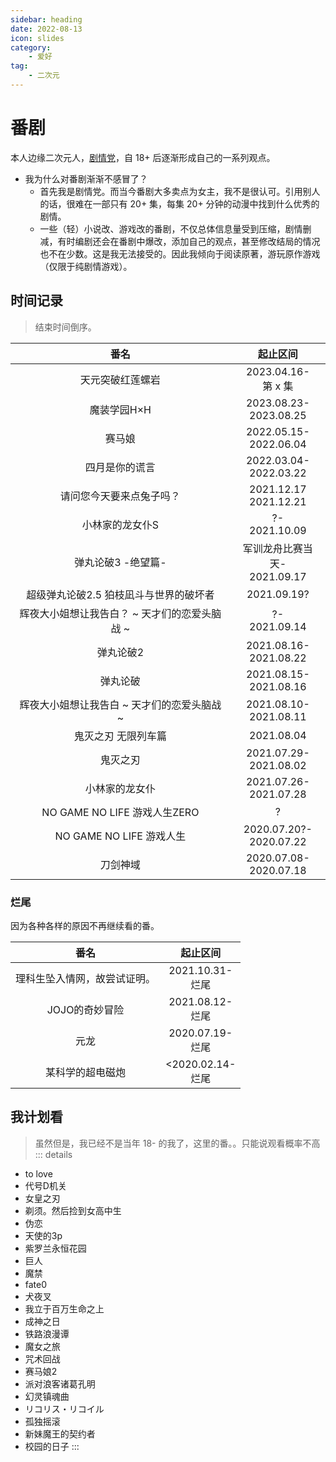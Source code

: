 ```yaml
---
sidebar: heading
date: 2022-08-13
icon: slides
category:
    - 爱好
tag:
    - 二次元
---
```

# 番剧
本人边缘二次元人，[剧情党](./galgame.md#分类)，自 18+ 后逐渐形成自己的一系列观点。
* 我为什么对番剧渐渐不感冒了？
    * 首先我是剧情党。而当今番剧大多卖点为女主，我不是很认可。引用别人的话，很难在一部只有 20+ 集，每集 20+ 分钟的动漫中找到什么优秀的剧情。<Badge text="来源请求" />
    * 一些（轻）小说改、游戏改的番剧，不仅总体信息量受到压缩，剧情删减，有时编剧还会在番剧中爆改，添加自己的观点，甚至修改结局的情况也不在少数。这是我无法接受的。因此我倾向于阅读原著，游玩原作游戏（仅限于纯剧情游戏）。
## 时间记录
> 结束时间倒序。

|番名|起止区间|
| :--: | :--: |
|天元突破红莲螺岩|2023.04.16-<br/>第 x 集|
|魔装学园H×H|2023.08.23-<br/>2023.08.25|
|赛马娘 <Badge text="第一季" />|2022.05.15-<br/>2022.06.04|
|四月是你的谎言|2022.03.04-<br/>2022.03.22|
|请问您今天要来点兔子吗？<Badge text="第一季" />|2021.12.17<br/>2021.12.21|
|小林家的龙女仆S <Badge type="warning" text="第二季" />|?-<br/>2021.10.09|
|弹丸论破3 -绝望篇- <Badge type="danger" text="第三季" />|军训龙舟比赛当天-<br/>2021.09.17|
|超级弹丸论破2.5 狛枝凪斗与世界的破坏者 <Badge text="番外" />|2021.09.19?|
|辉夜大小姐想让我告白？ ~ 天才们的恋爱头脑战 ~ <Badge type="warning" text="第二季" />|?-<br/>2021.09.14|
|弹丸论破2 <Badge text="游戏实况" /><Badge type="warning" text="第二季" />|2021.08.16-<br/>2021.08.22|
|弹丸论破 <Badge text="第一季" />|2021.08.15-<br/>2021.08.16|
|辉夜大小姐想让我告白 ~ 天才们的恋爱头脑战 ~ <Badge text="第一季" />|2021.08.10-<br/>2021.08.11|
|鬼灭之刃 无限列车篇 <Badge type="warning" text="第二季" />|2021.08.04|
|鬼灭之刃 <Badge text="第一季" />|2021.07.29-<br/>2021.08.02|
|小林家的龙女仆 <Badge text="第一季" />|2021.07.26-<br/>2021.07.28|
|NO GAME NO LIFE 游戏人生ZERO <Badge type="warning" text="剧场版" />|?|
|NO GAME NO LIFE 游戏人生|2020.07.20?-<br/>2020.07.22|
|刀剑神域 <Badge text="第一季" />|2020.07.08-<br/>2020.07.18|

### 烂尾
因为各种各样的原因不再继续看的番。

|番名|起止区间|
| :--: | :--: |
|理科生坠入情网，故尝试证明。 <Badge text="第一季" />|2021.10.31-<br/>烂尾|
|JOJO的奇妙冒险 <Badge text="第一季" />|2021.08.12-<br/>烂尾|
|元龙 <Badge text="第一季" />|2020.07.19-<br/>烂尾|
|某科学的超电磁炮 <Badge text="第一季" />|<2020.02.14-<br/>烂尾|

## 我计划看
> 虽然但是，我已经不是当年 18- 的我了，这里的番。。只能说观看概率不高
::: details
* to love
* 代号D机关
* 女皇之刃
* 剃须。然后捡到女高中生
* 伪恋
* 天使的3p
* 紫罗兰永恒花园
* 巨人
* 魔禁
* fate0
* 犬夜叉
* 我立于百万生命之上
* 成神之日
* 铁路浪漫谭
* 魔女之旅
* 咒术回战
* 赛马娘2
* 派对浪客诸葛孔明
* 幻灵镇魂曲
* リコリス・リコイル
* 孤独摇滚
* 新妹魔王的契约者
* 校园的日子
:::
